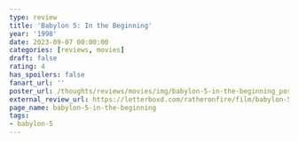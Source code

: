 ```yaml
---
type: review
title: 'Babylon 5: In the Beginning'
year: '1998'
date: 2023-09-07 00:00:00
categories: [reviews, movies]
draft: false
rating: 4
has_spoilers: false
fanart_url: ''
poster_url: /thoughts/reviews/movies/img/babylon-5-in-the-beginning_poster.png
external_review_url: https://letterboxd.com/ratheronfire/film/babylon-5-in-the-beginning/
page_name: babylon-5-in-the-beginning
tags:
- babylon-5
---
```


